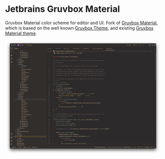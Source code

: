 # Jetbrains Gruvbox Material

Gruvbox Material color scheme for editor and UI.
Fork of [Gruvbox Material](https://plugins.jetbrains.com/plugin/19469-gruvbox-material),
which is based on the well known [Gruvbox Theme](https://plugins.jetbrains.com/plugin/12310-gruvbox-theme),
and existing [Gruvbox Material theme](https://github.com/sainnhe/gruvbox-material).


![screenshot](Theme.png)